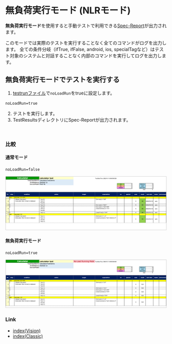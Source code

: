 # 無負荷実行モード (NLRモード)

**無負荷実行モード**を使用すると手動テストで利用できる[Spec-Report](../report/spec_report_ja.md)が出力されます。

このモードでは実際のテストを実行することなく全てのコマンドがログを出力します。
全ての条件分岐（ifTrue, ifFalse, android, ios, specialTagなど）はテスト対象のシステムと対話することなく内部のコマンドを実行してログを出力します。

## 無負荷実行モードでテストを実行する

1. [testrunファイル](../parameter/parameter_configuration_files_ja.md)で`noLoadRun`をtrueに設定します。

```
noLoadRun=true
```

2. テストを実行します。
3. TestResultsディレクトリにSpec-Reportが出力されます。

<br>

### 比較

#### 通常モード

`noLoadRun=false`

![no-load-run](_images/spec_report_calculator_normal.png)

#### 無負荷実行モード

`noLoadRun=true`

![no-load1](_images/spec_report_calculator_no_load.png)

### Link

- [index(Vision)](../../index.md)
- [index(Classic)](../../classic/index.md)

